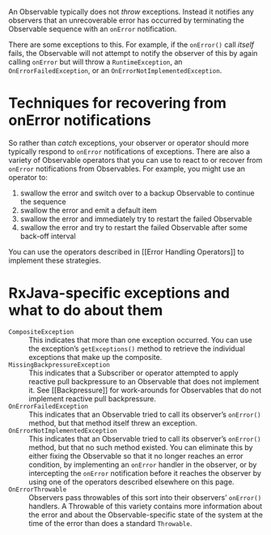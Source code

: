 An Observable typically does not _throw_ exceptions. Instead it notifies any observers that an unrecoverable error has occurred by terminating the Observable sequence with an `onError` notification.

There are some exceptions to this. For example, if the `onError()` call _itself_ fails, the Observable will not attempt to notify the observer of this by again calling `onError` but will throw a `RuntimeException`, an `OnErrorFailedException`, or an `OnErrorNotImplementedException`.

# Techniques for recovering from onError notifications

So rather than _catch_ exceptions, your observer or operator should more typically respond to `onError` notifications of exceptions. There are also a variety of Observable operators that you can use to react to or recover from `onError` notifications from Observables. For example, you might use an operator to:

1. swallow the error and switch over to a backup Observable to continue the sequence
1. swallow the error and emit a default item
1. swallow the error and immediately try to restart the failed Observable
1. swallow the error and try to restart the failed Observable after some back-off interval

You can use the operators described in [[Error Handling Operators]] to implement these strategies.

# RxJava-specific exceptions and what to do about them

<dl>
 <dt><code>CompositeException</code></dt><dd>This indicates that more than one exception occurred. You can use the exception&#8217;s <code>getExceptions()</code> method to retrieve the individual exceptions that make up the composite.</dd>
 <dt><code>MissingBackpressureException</code></dt><dd>This indicates that a Subscriber or operator attempted to apply reactive pull backpressure to an Observable that does not implement it. See [[Backpressure]] for work-arounds for Observables that do not implement reactive pull backpressure.</dd>
 <dt><code>OnErrorFailedException</code></dt><dd>This indicates that an Observable tried to call its observer&#8217;s <code>onError()</code> method, but that method itself threw an exception.</dd>
 <dt><code>OnErrorNotImplementedException</code></dt><dd>This indicates that an Observable tried to call its observer&#8217;s <code>onError()</code> method, but that no such method existed. You can eliminate this by either fixing the Observable so that it no longer reaches an error condition, by implementing an <code>onError</code> handler in the observer, or by intercepting the <code>onError</code> notification before it reaches the observer by using one of the operators described elsewhere on this page.</dd>
 <dt><code>OnErrorThrowable</code></dt><dd>Observers pass throwables of this sort into their observers&#8217; <code>onError()</code> handlers. A Throwable of this variety contains more information about the error and about the Observable-specific state of the system at the time of the error than does a standard <code>Throwable</code>.</dd>
</dl>